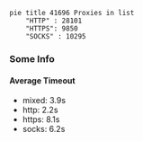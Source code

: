 
```mermaid
pie title 41696 Proxies in list
    "HTTP" : 28101
    "HTTPS": 9850
    "SOCKS" : 10295
```

### Some Info
#### Average Timeout

- mixed: 3.9s
- http: 2.2s
- https: 8.1s
- socks: 6.2s